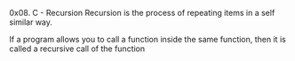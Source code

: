 0x08. C - Recursion
Recursion is the process of repeating items in a self similar way.

If a program allows you to call a function inside the same function, then it is called a recursive call of the function
